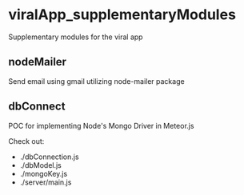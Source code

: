 # viralApp_supplementaryModules
Supplementary modules for the viral app

## nodeMailer
Send email using gmail utilizing node-mailer package

## dbConnect
POC for implementing Node's Mongo Driver in Meteor.js

Check out:

* ./dbConnection.js	
* ./dbModel.js	
* ./mongoKey.js
* ./server/main.js


